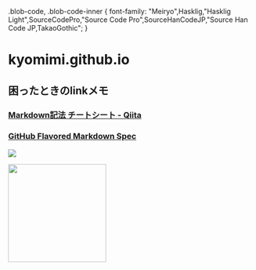 
.blob-code, .blob-code-inner {
     font-family: "Meiryo",Hasklig,"Hasklig Light",SourceCodePro,"Source Code Pro",SourceHanCodeJP,"Source Han Code JP,TakaoGothic";
}
# kyomimi.github.io

## 

## 困ったときのlinkメモ
### [Markdown記法 チートシート - Qiita](https://qiita.com/Qiita/items/c686397e4a0f4f11683d "Markdown記法 チートシート - Qiita")

### [GitHub Flavored Markdown Spec](https://github.github.com/gfm/ "GitHub Flavored Markdown Spec")

[![](/assets/images/tororo.png)](https://kyomimi.github.io/)

<img src="/assets/images/tororo.png" width="200">
